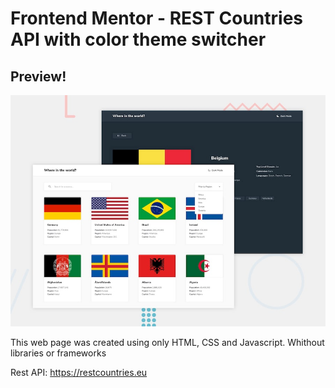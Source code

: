 # Frontend Mentor - REST Countries API with color theme switcher

## Preview! 

![Design preview for the REST Countries API with color theme switcher coding challenge](./design/desktop-preview.jpg)


This web page was created using only HTML, CSS and Javascript. Whithout libraries or frameworks

Rest API: https://restcountries.eu
